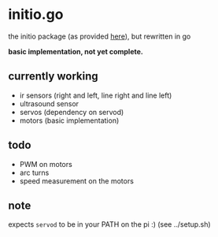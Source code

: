 # initio.go

the initio package (as provided [here](http://4tronix.co.uk/initio)), but rewritten in go

**basic implementation, not yet complete.**

## currently working

* ir sensors (right and left, line right and line left)
* ultrasound sensor
* servos (dependency on servod)
* motors (basic implementation)

## todo

* PWM on motors
* arc turns
* speed measurement on the motors

## note

expects `servod` to be in your PATH on the pi :) (see ../setup.sh)